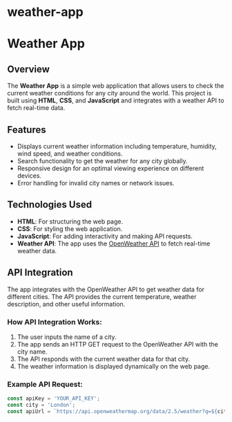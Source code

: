 # weather-app
# Weather App

## Overview
The **Weather App** is a simple web application that allows users to check the current weather conditions for any city around the world. This project is built using **HTML**, **CSS**, and **JavaScript** and integrates with a weather API to fetch real-time data.

## Features
- Displays current weather information including temperature, humidity, wind speed, and weather conditions.
- Search functionality to get the weather for any city globally.
- Responsive design for an optimal viewing experience on different devices.
- Error handling for invalid city names or network issues.

## Technologies Used
- **HTML**: For structuring the web page.
- **CSS**: For styling the web application.
- **JavaScript**: For adding interactivity and making API requests.
- **Weather API**: The app uses the [OpenWeather API](https://openweathermap.org/api) to fetch real-time weather data.

## API Integration
The app integrates with the OpenWeather API to get weather data for different cities. The API provides the current temperature, weather description, and other useful information.

### How API Integration Works:
1. The user inputs the name of a city.
2. The app sends an HTTP GET request to the OpenWeather API with the city name.
3. The API responds with the current weather data for that city.
4. The weather information is displayed dynamically on the web page.

### Example API Request:
```javascript
const apiKey = 'YOUR_API_KEY';
const city = 'London';
const apiUrl = `https://api.openweathermap.org/data/2.5/weather?q=${city}&appid=${apiKey}`;

